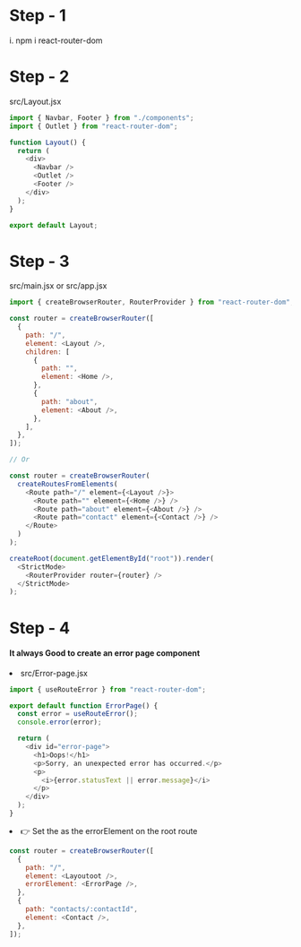 # Step - 1

i. npm i react-router-dom

# Step - 2

src/Layout.jsx

```javascript
import { Navbar, Footer } from "./components";
import { Outlet } from "react-router-dom";

function Layout() {
  return (
    <div>
      <Navbar />
      <Outlet />
      <Footer />
    </div>
  );
}

export default Layout;
```

# Step - 3

src/main.jsx or src/app.jsx

```javascript
import { createBrowserRouter, RouterProvider } from "react-router-dom";

const router = createBrowserRouter([
  {
    path: "/",
    element: <Layout />,
    children: [
      {
        path: "",
        element: <Home />,
      },
      {
        path: "about",
        element: <About />,
      },
    ],
  },
]);

// Or

const router = createBrowserRouter(
  createRoutesFromElements(
    <Route path="/" element={<Layout />}>
      <Route path="" element={<Home />} />
      <Route path="about" element={<About />} />
      <Route path="contact" element={<Contact />} />
    </Route>
  )
);

createRoot(document.getElementById("root")).render(
  <StrictMode>
    <RouterProvider router={router} />
  </StrictMode>
);
```

# Step - 4

<h4>It always Good to create an error page component</h4>

<li>src/Error-page.jsx

```javascript
import { useRouteError } from "react-router-dom";

export default function ErrorPage() {
  const error = useRouteError();
  console.error(error);

  return (
    <div id="error-page">
      <h1>Oops!</h1>
      <p>Sorry, an unexpected error has occurred.</p>
      <p>
        <i>{error.statusText || error.message}</i>
      </p>
    </div>
  );
}
```

<li>👉 Set the <ErrorPage> as the errorElement on the root route

```javascript
const router = createBrowserRouter([
  {
    path: "/",
    element: <Layoutoot />,
    errorElement: <ErrorPage />,
  },
  {
    path: "contacts/:contactId",
    element: <Contact />,
  },
]);
```
